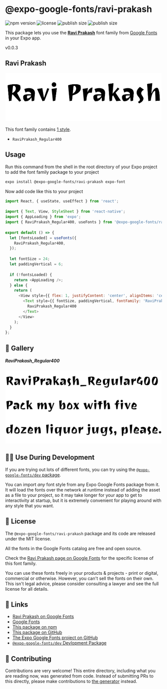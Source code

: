 # @expo-google-fonts/ravi-prakash

![npm version](https://flat.badgen.net/npm/v/@expo-google-fonts/ravi-prakash)
![license](https://flat.badgen.net/github/license/expo/google-fonts)
![publish size](https://flat.badgen.net/packagephobia/install/@expo-google-fonts/ravi-prakash)
![publish size](https://flat.badgen.net/packagephobia/publish/@expo-google-fonts/ravi-prakash)

This package lets you use the [**Ravi Prakash**](https://fonts.google.com/specimen/Ravi+Prakash) font family from [Google Fonts](https://fonts.google.com/) in your Expo app.

v0.0.3

## Ravi Prakash

![Ravi Prakash](./font-family.png)

This font family contains [1 style](#-gallery).

- `RaviPrakash_Regular400`

## Usage

Run this command from the shell in the root directory of your Expo project to add the font family package to your project
```sh
expo install @expo-google-fonts/ravi-prakash expo-font
```

Now add code like this to your project
```js
import React, { useState, useEffect } from 'react';

import { Text, View, StyleSheet } from 'react-native';
import { AppLoading } from 'expo';
import { RaviPrakash_Regular400, useFonts } from '@expo-google-fonts/ravi-prakash';

export default () => {
  let [fontsLoaded] = useFonts({
    RaviPrakash_Regular400,
  });

  let fontSize = 24;
  let paddingVertical = 6;

  if (!fontsLoaded) {
    return <AppLoading />;
  } else {
    return (
      <View style={{ flex: 1, justifyContent: 'center', alignItems: 'center' }}>
        <Text style={{ fontSize, paddingVertical, fontFamily: 'RaviPrakash_Regular400' }}>
          RaviPrakash_Regular400
        </Text>
      </View>
    );
  }
};

```

## 🔡 Gallery

##### RaviPrakash_Regular400
![RaviPrakash_Regular400](./e1c97910a94c8297b0463611bff91a4178d5e555acd6915846dc0d34b7da5221.ttf.png)


## 👩‍💻 Use During Development

If you are trying out lots of different fonts, you can try using the [`@expo-google-fonts/dev` package](https://github.com/expo/google-fonts/tree/master/font-packages/dev#readme).

You can import *any* font style from any Expo Google Fonts package from it. It will load the fonts
over the network at runtime instead of adding the asset as a file to your project, so it may take longer
for your app to get to interactivity at startup, but it is extremely convenient
for playing around with any style that you want.

## 📖 License

The `@expo-google-fonts/ravi-prakash` package and its code are released under the MIT license.

All the fonts in the Google Fonts catalog are free and open source.

Check the [Ravi Prakash page on Google Fonts](https://fonts.google.com/specimen/Ravi+Prakash) for the specific license of this font family.

You can use these fonts freely in your products & projects - print or digital, commercial or otherwise. However, you can't sell the fonts on their own. This isn't legal advice, please consider consulting a lawyer and see the full license for all details.

## 🔗 Links

- [Ravi Prakash on Google Fonts](https://fonts.google.com/specimen/Ravi+Prakash)
- [Google Fonts](https://fonts.google.com/)
- [This package on npm](https://www.npmjs.com/package/@expo-google-fonts/ravi-prakash)
- [This package on GitHub](https://github.com/expo/google-fonts/tree/master/font-packages/ravi-prakash)
- [The Expo Google Fonts project on GitHub](https://github.com/expo/google-fonts)
- [`@expo-google-fonts/dev` Devlopment Package](https://github.com/expo/google-fonts/tree/master/font-packages/dev)


## 🤝 Contributing

Contributions are very welcome! This entire directory, including what you are reading now, was generated from code. Instead of submitting PRs to this directly, please make contributions to [the generator](https://github.com/expo/google-fonts/tree/master/packages/generator) instead.

